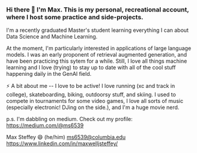 ### Hi there 👋 I'm Max. This is my personal, recreational account, where I host some practice and side-projects. 

I'm a recently graduated Master's student learning everything I can about Data Science and Machine Learning.

At the moment, I'm particularly interested in applications of large language models. I was an early proponent of retrieval augmented generation, and have been practicing this sytem for a while. Still, I love all things machine learning and I love (trying) to stay up to date with all of the cool stuff happening daily in the GenAI field.

⚡ A bit about me -- I love to be active! I love running (xc and track in college), skateboarding, biking, outdoorsy stuff, and skiing. I used to compete in tournaments for some video games, I love all sorts of music (especially electronic! DJing on the side.), and I'm a huge movie nerd.

p.s. I'm dabbling on medium. Check out my profile: https://medium.com/@ms6539

Max Steffey 😄 (he/him)
ms6539@columbia.edu
https://www.linkedin.com/in/maxwelljsteffey/

<!--
**st3ffey/st3ffey** is a ✨ _special_ ✨ repository because its `README.md` (this file) appears on your GitHub profile.

Here are some ideas to get you started:

- 🔭 I’m currently working on ...
- 🌱 I’m currently learning ...
- 👯 I’m looking to collaborate on ...
- 🤔 I’m looking for help with ...
- 💬 Ask me about ...
- 📫 How to reach me: ...
- 😄 Pronouns: ...
- ⚡ Fun fact: ...
